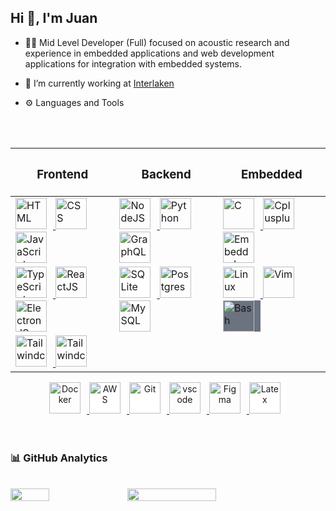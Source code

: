 <h2> Hi 👋, I'm Juan </h2>

<!--
**juanjgacosta/juanjgacosta** is a ✨ _special_ ✨ repository because its `README.md` (this file) appears on your GitHub profile.

Here are some ideas to get you started:

- 🔭 I’m currently working on ...
- 🌱 I’m currently learning ...
- 👯 I’m looking to collaborate on ...
- 🤔 I’m looking for help with ...
- 💬 Ask me about C/C++, JavaScript, HTML, CSS, Python, Linux, Embedded Linux
- 📫 How to reach me: ...
- 😄 Pronouns: ...
- ⚡ Fun fact: ...
-->

- 👨‍💻 Mid Level Developer (Full) focused on acoustic research and experience in embedded applications and web development applications for integration with embedded systems.

- 🔭 I’m currently working at <a href="https://caaas.com.br/">Interlaken</a>

- ⚙️ Languages and Tools

<br>

<br>

<table align="center">
    <thead>
        <tr>
            <th valign="top"><h3 align="center">Frontend</h3></th>
            <th valign="top"><h3 align="center">Backend</h3></th>
            <th valign="top"><h3 align="center">Embedded</h3></th>
        </tr>
    </thead>
    <tbody>
        <tr>
            <td>
                <!-- HTML -->
                <a href="https://developer.mozilla.org/en-US/docs/Web/HTML" target="_blank" rel="noreferrer">
                    <img  alt="HTML" height="50px" style="padding-right:10px;" src="https://cdn.jsdelivr.net/gh/devicons/devicon/icons/html5/html5-original.svg"/>
                </a>
                <!-- CSS -->
                <a href="https://developer.mozilla.org/en-US/docs/Web/CSS" target="_blank" rel="noreferrer">
                    <img  alt="CSS" height="50px" style="padding-right:10px;" src="https://cdn.jsdelivr.net/gh/devicons/devicon/icons/css3/css3-original.svg"/>
                </a>
                <!-- JavaScript -->
                <a href="https://developer.mozilla.org/en-US/docs/Web/JavaScript" target="_blank" rel="noreferrer">
                    <img  alt="JavaScript" height="50px" style="padding-right:10px;" src="https://cdn.jsdelivr.net/gh/devicons/devicon/icons/javascript/javascript-plain.svg"/>
                </a>
            </td>
            <td>
                <!-- Node JS -->
                <a href="https://nodejs.org/en/" target="_blank" rel="noreferrer">
                    <img  alt="NodeJS" height="50px" style="padding-right:10px;" src="https://cdn.jsdelivr.net/gh/devicons/devicon/icons/nodejs/nodejs-original.svg"/>
                </a>
                <!-- Python -->
                <a href="https://www.python.org/" target="_blank" rel="noreferrer">
                    <img  alt="Python" height="50px" style="padding-right:10px;" src="https://cdn.jsdelivr.net/gh/devicons/devicon/icons/python/python-original.svg"/>
                </a>
                <!-- GraphQL -->
                <a href="https://www.graphql.com/" target="_blank" rel="noreferrer">
                    <img  alt="GraphQL" height="50px" style="padding-right:10px;" src="https://cdn.jsdelivr.net/gh/devicons/devicon/icons/graphql/graphql-plain-wordmark.svg"/>
                </a>
            </td>
            <td>
                <!-- C -->
                <a href="https://www.cprogramming.com/" target="_blank" rel="noreferrer">
                    <img  alt="C" height="50px" style="padding-right:10px;" src="https://cdn.jsdelivr.net/gh/devicons/devicon/icons/c/c-original.svg"/>
                </a>
                <!-- C++ -->
                <a href="https://cplusplus.com/" target="_blank" rel="noreferrer">
                    <img  alt="Cplusplus" height="50px" style="padding-right:10px;" src="https://cdn.jsdelivr.net/gh/devicons/devicon/icons/cplusplus/cplusplus-original.svg"/>
                </a>
                  <!-- Embedded C -->
                <a href="https://www.geeksforgeeks.org/embedded-c/" target="_blank" rel="noreferrer">
                    <img  alt="Embeddedc" height="50px" style="padding-right:10px;" src="https://cdn.jsdelivr.net/gh/devicons/devicon/icons/embeddedc/embeddedc-original-wordmark.svg"/>
                </a>
            </td>
        </tr>
        <tr>
            <td>
            <!-- TypeScript -->
                <a href="https://www.typescriptlang.org/" target="_blank" rel="noreferrer">
                    <img  alt="TypeScript" height="50px" style="padding-right:10px; ;" src="https://cdn.jsdelivr.net/gh/devicons/devicon/icons/typescript/typescript-plain.svg"/>
                </a>
                <!-- React JS -->
                <a href="https://reactjs.org/" target="_blank" rel="noreferrer">
                    <img  alt="ReactJS" height="50px" style="padding-right:10px;" src="https://cdn.jsdelivr.net/gh/devicons/devicon/icons/react/react-original.svg" />
                </a>
                <!-- Electron JS -->
                <a href="https://www.electronjs.org/" target="_blank" rel="noreferrer">
                    <img  alt="ElectronJS" height="50px" style="padding-right:10px;" src="https://cdn.jsdelivr.net/gh/devicons/devicon/icons/electron/electron-original.svg" />
                </a>
            </td>
            <td>
                <!-- SQLite -->
                <a href="https://www.sqlite.org/index.html" target="_blank" rel="noreferrer">
                    <img  alt="SQLite" height="50px" style="padding-right:10px; background-color:white;" src="https://cdn.jsdelivr.net/gh/devicons/devicon/icons/sqlite/sqlite-original-wordmark.svg"/>
                </a>
                <!-- Postgres -->
                <a href="https://www.postgresql.org/" target="_blank" rel="noreferrer">
                    <img  alt="Postgres" height="50px" style="padding-right:10px;" src="https://cdn.jsdelivr.net/gh/devicons/devicon/icons/postgresql/postgresql-original-wordmark.svg"/>
                </a>
                  <!-- MySQL -->
                <a href="https://www.mysql.com/" target="_blank" rel="noreferrer">
                    <img  alt="MySQL" height="50px" style="padding-right:10px;" src="https://cdn.jsdelivr.net/gh/devicons/devicon/icons/mysql/mysql-original-wordmark.svg"/>
                </a>
            </td>
            <td>
                <!-- Linux -->
                <a href="https://www.gnu.org/software/bash/" target="_blank" rel="noreferrer">
                    <img  alt="Linux" height="50px" style="padding-right:10px;" src="https://cdn.jsdelivr.net/gh/devicons/devicon/icons/linux/linux-original.svg"/>
                </a>
                <!-- Vim -->
                <a href="https://www.vim.org/" target="_blank" rel="noreferrer">
                    <img  alt="Vim" height="50px" style="padding-right:10px;" src="https://cdn.jsdelivr.net/gh/devicons/devicon/icons/vim/vim-original.svg"/>
                </a>
                  <!-- Bash -->
                <a href="https://www.gnu.org/software/bash/" target="_blank" rel="noreferrer">
                    <img  alt="Bash" height="50px" style="padding-right:10px; background-color:rgb(107 114 128);" src="https://cdn.jsdelivr.net/gh/devicons/devicon/icons/bash/bash-original.svg"/>
                </a>
            </td>
        </tr>
        <tr>
            <td>
                <!-- Tailwind CSS -->
                <a href="https://tailwindcss.com/" target="_blank" rel="noreferrer">
                <img  alt="Tailwindcss" height="50px" style="padding-right:10px;" src="https://cdn.jsdelivr.net/gh/devicons/devicon/icons/tailwindcss/tailwindcss-original.svg" />
                </a>
                <!-- Next Js -->
                <a href="https://nextjs.org/" target="_blank" rel="noreferrer">
                <img  alt="Tailwindcss" height="50px" style="padding-right:10px;" src="https://cdn.jsdelivr.net/gh/devicons/devicon/icons/nextjs/nextjs-original.svg" />
                </a>
            </td>
        </tr>
    </tbody>
</table>

<div align="center">
    <!-- HTML -->
  <!-- <a href="https://developer.mozilla.org/en-US/docs/Web/HTML" target="_blank" rel="noreferrer">
      <img  alt="HTML" height="50px" style="padding-right:10px;" src="https://cdn.jsdelivr.net/gh/devicons/devicon/icons/html5/html5-original.svg"/>
  </a> -->
  <!-- CSS -->
  <!-- <a href="https://developer.mozilla.org/en-US/docs/Web/CSS" target="_blank" rel="noreferrer">
      <img  alt="CSS" height="50px" style="padding-right:10px;" src="https://cdn.jsdelivr.net/gh/devicons/devicon/icons/css3/css3-original.svg"/>
  </a> -->
  <!-- JavaScript -->
  <!-- <a href="https://developer.mozilla.org/en-US/docs/Web/JavaScript" target="_blank" rel="noreferrer">
      <img  alt="JavaScript" height="50px" style="padding-right:10px;" src="https://cdn.jsdelivr.net/gh/devicons/devicon/icons/javascript/javascript-plain.svg"/>
  </a> -->
  <!-- TypeScript -->
  <!-- <a href="https://www.typescriptlang.org/" target="_blank" rel="noreferrer">
      <img  alt="TypeScript" height="50px" style="padding-right:10px; ;" src="https://cdn.jsdelivr.net/gh/devicons/devicon/icons/typescript/typescript-plain.svg"/>
  </a> -->
  <!-- Node JS -->
  <!-- <a href="https://nodejs.org/en/" target="_blank" rel="noreferrer">
      <img  alt="NodeJS" height="50px" style="padding-right:10px;" src="https://cdn.jsdelivr.net/gh/devicons/devicon/icons/nodejs/nodejs-original.svg"/>
  </a> -->
    <!-- React JS -->
  <!-- <a href="https://reactjs.org/" target="_blank" rel="noreferrer">
      <img  alt="ReactJS" height="50px" style="padding-right:10px;" src="https://cdn.jsdelivr.net/gh/devicons/devicon/icons/react/react-original.svg" />
  </a> -->
    <!-- Electron JS -->
  <!-- <a href="https://www.electronjs.org/" target="_blank" rel="noreferrer">
      <img  alt="ElectronJS" height="50px" style="padding-right:10px;" src="https://cdn.jsdelivr.net/gh/devicons/devicon/icons/electron/electron-original.svg" />
  </a> -->
  <!-- Python -->
  <!-- <a href="https://www.python.org/" target="_blank" rel="noreferrer">
      <img  alt="Python" height="50px" style="padding-right:10px;" src="https://cdn.jsdelivr.net/gh/devicons/devicon/icons/python/python-original.svg"/>
  </a> -->
  <!-- C -->
  <!-- <a href="https://www.cprogramming.com/" target="_blank" rel="noreferrer">
      <img  alt="C" height="50px" style="padding-right:10px;" src="https://cdn.jsdelivr.net/gh/devicons/devicon/icons/c/c-original.svg"/>
  </a> -->
  <!-- C++ -->
  <!-- <a href="https://cplusplus.com/" target="_blank" rel="noreferrer">
      <img  alt="Cplusplus" height="50px" style="padding-right:10px;" src="https://cdn.jsdelivr.net/gh/devicons/devicon/icons/cplusplus/cplusplus-original.svg"/>
  </a> -->
  <!-- Embedded C -->
  <!-- <a href="https://www.geeksforgeeks.org/embedded-c/" target="_blank" rel="noreferrer">
      <img  alt="Embeddedc" height="50px" style="padding-right:10px;" src="https://cdn.jsdelivr.net/gh/devicons/devicon/icons/embeddedc/embeddedc-original-wordmark.svg"/>
  </a> -->
  <!-- Linux -->
  <!-- <a href="https://www.gnu.org/software/bash/" target="_blank" rel="noreferrer">
      <img  alt="Linux" height="50px" style="padding-right:10px;" src="https://cdn.jsdelivr.net/gh/devicons/devicon/icons/linux/linux-original.svg"/>
  </a> -->
  <!-- Bash -->
  <!-- <a href="https://www.gnu.org/software/bash/" target="_blank" rel="noreferrer">
      <img  alt="Bash" height="50px" style="padding-right:10px; background-color:rgb(107 114 128);" src="https://cdn.jsdelivr.net/gh/devicons/devicon/icons/bash/bash-original.svg"/>
  </a> -->
  <!-- GraphQL -->
  <!-- <a href="https://www.graphql.com/" target="_blank" rel="noreferrer">
      <img  alt="GraphQL" height="50px" style="padding-right:10px;" src="https://cdn.jsdelivr.net/gh/devicons/devicon/icons/graphql/graphql-plain-wordmark.svg"/>
  </a> -->
  <!-- SQLite -->
  <!-- <a href="https://www.sqlite.org/index.html" target="_blank" rel="noreferrer">
      <img  alt="SQLite" height="50px" style="padding-right:10px; background-color:white;" src="https://cdn.jsdelivr.net/gh/devicons/devicon/icons/sqlite/sqlite-original-wordmark.svg"/>
  </a> -->
  <!-- Postgres -->
  <!-- <a href="https://www.postgresql.org/" target="_blank" rel="noreferrer">
      <img  alt="Postgres" height="50px" style="padding-right:10px;" src="https://cdn.jsdelivr.net/gh/devicons/devicon/icons/postgresql/postgresql-original-wordmark.svg"/>
  </a> -->
  <!-- MySQL -->
  <!-- <a href="https://www.mysql.com/" target="_blank" rel="noreferrer">
      <img  alt="MySQL" height="50px" style="padding-right:10px;" src="https://cdn.jsdelivr.net/gh/devicons/devicon/icons/mysql/mysql-original-wordmark.svg"/>
  </a> -->
  <!-- Docker -->
  <a href="https://www.docker.com/" target="_blank" rel="noreferrer">
      <img  alt="Docker" height="50px" style="padding-right:10px;" src="https://cdn.jsdelivr.net/gh/devicons/devicon/icons/docker/docker-plain-wordmark.svg"/>
  </a>
  <!-- AWS -->
  <a href="https://aws.amazon.com/" target="_blank" rel="noreferrer">
      <img  alt="AWS" height="50px" style="padding-right:10px; background-color:white" src="https://cdn.jsdelivr.net/gh/devicons/devicon/icons/amazonwebservices/amazonwebservices-original-wordmark.svg"/>
  </a>
  <!-- Git -->
  <a href="https://git-scm.com//" target="_blank" rel="noreferrer">
      <img  alt="Git" height="50px" style="padding-right:10px; background-color:white" src="https://cdn.jsdelivr.net/gh/devicons/devicon/icons/git/git-original-wordmark.svg"/>
  </a>
  <!-- Visual Studio Code -->
  <a href="https://code.visualstudio.com/" target="_blank" rel="noreferrer">
      <img  alt="vscode" height="50px" style="padding-right:10px;"src="https://cdn.jsdelivr.net/gh/devicons/devicon/icons/vscode/vscode-original.svg"/>
  </a>
  <!-- Figma -->
  <a href="https://www.figma.com/" target="_blank" rel="noreferrer">
      <img  alt="Figma" height="50px" style="padding-right:10px;" src="https://cdn.jsdelivr.net/gh/devicons/devicon/icons/figma/figma-original.svg"/> 
  </a>
  <!-- LaTeX -->
  <a href="https://www.latex-project.org/" target="_blank" rel="noreferrer">
      <img  alt="Latex" height="50px" style="padding-right:10px; background-color:white;" src="https://cdn.jsdelivr.net/gh/devicons/devicon/icons/latex/latex-original.svg"/> 
  </a>
</div>

<br>
<br>
<h3>
📊 GitHub Analytics
</h3>

<br>

<div style="display:flex; gap:0.5rem; justify-content: between;">

<img align="left" width="35%" src="https://github-readme-stats.vercel.app/api/top-langs/?username=juanjgacosta&hide=scss&langs_count=7&theme=tokyonight&layout=compact" />

<img align="left" width="53%" src="https://github-readme-stats.vercel.app/api?username=juanjgacosta&show_icons=true&theme=tokyonight" />

</div>
